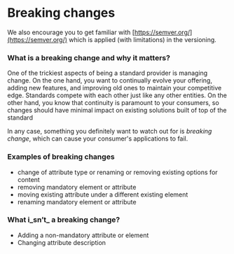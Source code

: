 # Breaking changes

We also encourage you to get familiar with [https://semver.org/](https://semver.org/) which is applied (with limitations) in the versioning.&#x20;

### What is a breaking change and why it matters?

One of the trickiest aspects of being a standard provider is managing change. On the one hand, you want to continually evolve your offering, adding new features, and improving old ones to maintain your competitive edge. Standards compete with each other just like any other entities. On the other hand, you know that continuity is paramount to your consumers, so changes should have minimal impact on existing solutions built of top of the standard

In any case, something you definitely want to watch out for is _breaking change_, which can cause your consumer's applications to fail.

### Examples of breaking changes

* change of attribute type or renaming or removing existing options for content
* removing mandatory element or attribute
* moving existing attribute under a different existing element
* renaming mandatory element or attribute

### What i_sn’t_ a breaking change?

* Adding a non-mandatory attribute or element
* Changing attribute description

